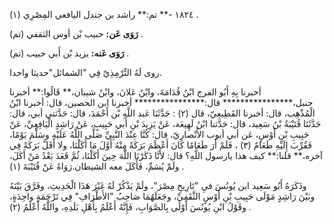 ١٨٢٤ -** تم:** راشد بن جندل اليافعي المِصْرِي (١) .

**رَوَى عَن:** حبيب بْن أوس الثقفي (تم) .

**رَوَى عَنه:** يزيد بْن أَبي حبيب (تم) .

روى لَهُ التِّرْمِذِيّ فِي "الشمائل"حديثا واحدا.

أخبرنا بِهِ أَبُو الفرج ابْنُ قُدَامَةَ، وابْنُ عَلانَ، وابْنُ شيبان،** قَالُوا:** أخبرنا حنبل،**************** قال:**************** أخبرنا ابن الحصين، قال: أخبرنا ابْنُ الْمُذْهِب، قال: أخبرنا القَطِيعِيّ، قال (٢) : حَدَّثَنَا عَبد اللَّهِ بْن أَحْمَدَ، قال: حَدَّثني أبي، قال: حَدَّثَنَا قُتَيْبَةُ بْنُ سَعِيد، قال: حَدَّثنا ابْنُ لَهِيعَة، عَنْ يَزِيدَ بْنِ أَبي حَبِيبٍ، عَنْ رَاشِدٍ الْيَافِعِيِّ، عَنْ حَبِيبِ بْنِ أَوْسٍ، عَن أبي أيوب الأَنْصارِيّ، قال: كُنَّا عِنْدَ النَّبِيِّ صَلَّى اللَّهُ عَلَيْهِ وسَلَّمَ يَوْمًا، فَقُرِّبَ إِلَيْهِ طَعَامٌ (٣) ، فَلَمْ أَرَ طَعَامًا كَانَ أَعْظَمَ بَرَكَةً مِنْهُ أَوَّلَ مَا أَكَلْنَا، ولا أَقَلَّ بَرَكَةً فِي آخره،** قلنا:** كيف هذا يارسول اللَّهِ؟ قال: لأَنَّا ذَكَرْنَا اللَّهَ حِينَ أَكَلْنَا، ثُمَّ قَعَدَ بَعْدُ مَنْ أَكَلَ، ولَمْ يُسَمِّ، فَأَكَلَ معه الشيطان.رَوَاهُ عَنْ قُتَيْبَةَ (١) .

وذَكَرَهُ أَبُو سَعِيد ابن يُونُسَ فيِ "تَارِيخِ مِصْرَ"، ولَمْ يَذْكُرْ لَهُ غَيْرَ هَذَا الْحَدِيثِ، وفَرَّقَ بَيْنَهُ وبَيْنَ رَاشِدٍ مَوْلَى حَبِيبِ بْنِ أَوْسٍ الثَّقَفِيِّ، وجَعَلَهُمَا صَاحِبُ "الأَطْرَافِ" فِي تَرْجَمَةٍ واحِدَةٍ، وقَوْلُ ابْنِ يُونُسَ أَوْلَى بِالصَّوَابِ، فَإِنَّهُ أَعْلَمُ بِأَهْلِ بَلَدِهِ، واللَّهُ أَعْلَمُ (٢) .